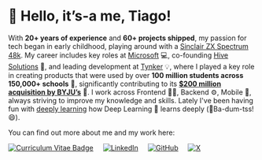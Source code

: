 # 👋 Hello, it’s-a me, Tiago!

With **20+ years of experience** and **60+ projects shipped**, my passion for tech began in early childhood, playing around with a [Sinclair ZX Spectrum 48k](https://www.youtube.com/watch?v=V0EfycbDhiw). My career includes key roles at [Microsoft](https://cv.tsilva.eu/#-microsoft) 💻, co-founding [Hive Solutions](https://cv.tsilva.eu/#-hive-solutions) 🐝, and leading development at [Tynker](https://cv.tsilva.eu/#-tynker) 💡, where I played a key role in creating products that were used by over **100 million students across 150,000+ schools** 🏫, significantly contributing to its **[$200 million acquisition by BYJU’s](https://techcrunch.com/2021/09/16/byjus-acquires-coding-platform-tynker-for-200-million-in-us-expansion-push/)** 💼. I work across Frontend 👨‍💻, Backend ⚙️, Mobile 📱, always striving to improve my knowledge and skills. Lately I've been having fun with [deeply learning](https://github.com/tsilva/aiml-notebooks) how Deep Learning 🤖 learns deeply (🥁Ba-dum-tss!😄).

You can find out more about me and my work here:

[<img src="https://img.shields.io/badge/-Curriculum%20Vitae-gray?style=for-the-badge&logo=readme&logoColor=white" alt="Curriculum Vitae Badge">](https://cv.tsilva.eu/)&nbsp;&nbsp;&nbsp;&nbsp;
[<img alt="LinkedIn" src="https://img.shields.io/badge/linkedin%20-%230A66C2.svg?&style=for-the-badge&logo=linkedin&logoColor=white"/>](https://www.linkedin.com/in/engtiagosilva/)&nbsp;&nbsp;&nbsp;&nbsp;
[<img alt="GitHub" src="https://img.shields.io/badge/github%20-%23181717.svg?&style=for-the-badge&logo=github&logoColor=white"/>](https://github.com/tsilva)&nbsp;&nbsp;&nbsp;&nbsp;
[<img alt="X" src="https://img.shields.io/badge/X-%23000000.svg?&style=for-the-badge&logo=X&logoColor=white"/>](https://twitter.com/tiagosilva)
